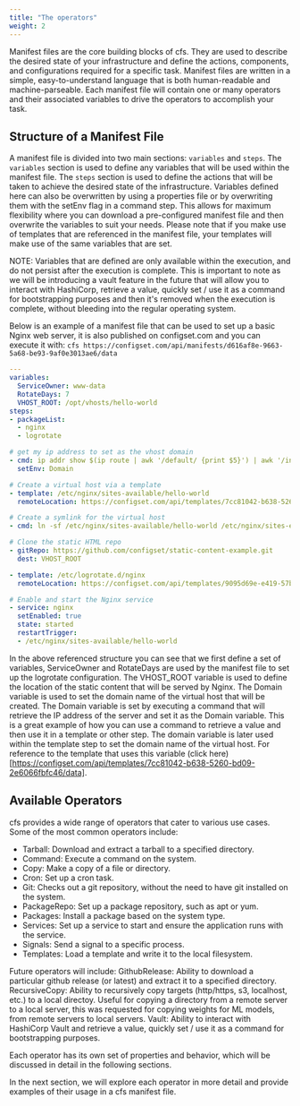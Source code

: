 ```yaml
---
title: "The operators"
weight: 2
---
```


Manifest files are the core building blocks of cfs. They are used to describe the desired state of your infrastructure and define the actions, components, and configurations required for a specific task. Manifest files are written in a simple, easy-to-understand language that is both human-readable and machine-parseable.  Each manifest file will contain one or many operators and their associated variables to drive the operators to accomplish your task.

## Structure of a Manifest File

A manifest file is divided into two main sections: `variables` and `steps`. The `variables` section is used to define any variables that will be used within the manifest file. The `steps` section is used to define the actions that will be taken to achieve the desired state of the infrastructure.  Variables defined here can also be overwritten by using a properties file or by overwriting them with the setEnv flag in a command step.  This allows for maximum flexibility where you can download a pre-configured manifest file and then overwrite the variables to suit your needs.  Please note that if you make use of templates that are referenced in the manifest file, your templates will make use of the same variables that are set.

NOTE: Variables that are defined are only available within the execution, and do not persist after the execution is complete.  This is important to note as we will be introducing a vault feature in the future that will allow you to interact with HashiCorp, retrieve a value, quickly set / use it as a command for bootstrapping purposes and then it's removed when the execution is complete, without bleeding into the regular operating system.

Below is an example of a manifest file that can be used to set up a basic Nginx web server, it is also published on configset.com and you can execute it with: `cfs https://configset.com/api/manifests/d616af8e-9663-5a68-be93-9af0e3013ae6/data`

```yaml
---
variables:
  ServiceOwner: www-data
  RotateDays: 7
  VHOST_ROOT: /opt/vhosts/hello-world
steps:
- packageList:
  - nginx
  - logrotate

# get my ip address to set as the vhost domain
- cmd: ip addr show $(ip route | awk '/default/ {print $5}') | awk '/inet / {print $2}' | awk -F/ '{print $1}'
  setEnv: Domain

# Create a virtual host via a template
- template: /etc/nginx/sites-available/hello-world
  remoteLocation: https://configset.com/api/templates/7cc81042-b638-5260-bd09-2e6066fbfc46/data

# Create a symlink for the virtual host
- cmd: ln -sf /etc/nginx/sites-available/hello-world /etc/nginx/sites-enabled/hello-world

# Clone the static HTML repo
- gitRepo: https://github.com/configset/static-content-example.git
  dest: VHOST_ROOT

- template: /etc/logrotate.d/nginx
  remoteLocation: https://configset.com/api/templates/9095d69e-e419-57bc-b888-08e8a60fc11a/data

# Enable and start the Nginx service
- service: nginx
  setEnabled: true
  state: started
  restartTrigger:
  - /etc/nginx/sites-available/hello-world
```


In the above referenced structure you can see that we first define a set of variables, ServiceOwner and RotateDays are used by the manifest file to set up the logrotate configuration.  The VHOST_ROOT variable is used to define the location of the static content that will be served by Nginx.  The Domain variable is used to set the domain name of the virtual host that will be created.  The Domain variable is set by executing a command that will retrieve the IP address of the server and set it as the Domain variable.  This is a great example of how you can use a command to retrieve a value and then use it in a template or other step.  The domain variable is later used within the template step to set the domain name of the virtual host.  For reference to the template that uses this variable (click here)[https://configset.com/api/templates/7cc81042-b638-5260-bd09-2e6066fbfc46/data].

## Available Operators

cfs provides a wide range of operators that cater to various use cases. Some of the most common operators include:

- Tarball: Download and extract a tarball to a specified directory.
- Command: Execute a command on the system.
- Copy: Make a copy of a file or directory.
- Cron: Set up a cron task.
- Git: Checks out a git repository, without the need to have git installed on the system.
- PackageRepo: Set up a package repository, such as apt or yum.
- Packages: Install a package based on the system type.
- Services: Set up a service to start and ensure the application runs with the service.
- Signals: Send a signal to a specific process.
- Templates: Load a template and write it to the local filesystem.

Future operators will include:
GithubRelease: Ability to download a particular github release (or latest) and extract it to a specified directory.
RecursiveCopy: Ability to recursively copy targets (http/https, s3, localhost, etc.) to a local directoy.  Useful for copying a directory from a remote server to a local server, this was requested for copying weights for ML models, from remote servers to local servers.
Vault: Ability to interact with HashiCorp Vault and retrieve a value, quickly set / use it as a command for bootstrapping purposes.

Each operator has its own set of properties and behavior, which will be discussed in detail in the following sections.

In the next section, we will explore each operator in more detail and provide examples of their usage in a cfs manifest file.
